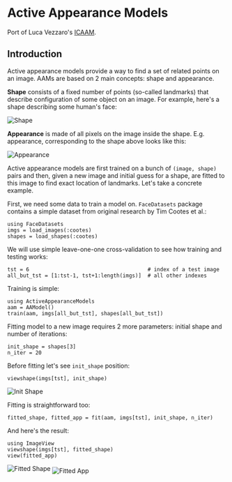 # Active Appearance Models

Port of Luca Vezzaro's [ICAAM](http://www.mathworks.com/matlabcentral/fileexchange/32704-icaam-inverse-compositional-active-appearance-models).

## Introduction

Active appearance models provide a way to find a set of related points on an image. AAMs are based on 2 main concepts: shape and appearance. 

**Shape** consists of a fixed number of points (so-called landmarks) that describe configuration of some object on an image. For example, here's a shape describing some human's face:

![Shape](https://raw.githubusercontent.com/dfdx/ActiveAppearanceModels.jl/master/docs/data/readme_shape.png)

**Appearance** is made of all pixels on the image inside the shape. E.g. appearance, corresponding to the shape above looks like this: 

![Appearance](https://raw.githubusercontent.com/dfdx/ActiveAppearanceModels.jl/master/docs/data/readme_app.png)

Active appearance models are first trained on a bunch of `(image, shape)` pairs	and then, given a new image and initial guess for a shape, are fitted to this image to find exact location of landmarks. Let's take a concrete example. 

First, we need some data to train a model on. `FaceDatasets` package contains a simple dataset from original research by Tim Cootes et al.: 

    using FaceDatasets
    imgs = load_images(:cootes)
    shapes = load_shapes(:cootes)
   
We will use simple leave-one-one cross-validation to see how training and testing works:

    tst = 6                                      # index of a test image
    all_but_tst = [1:tst-1, tst+1:length(imgs)]  # all other indexes

Training is simple: 
    
    using ActiveAppearanceModels
    aam = AAModel()
    train(aam, imgs[all_but_tst], shapes[all_but_tst])

Fitting model to a new image requires 2 more parameters: initial shape and number of iterations: 

    init_shape = shapes[3]
    n_iter = 20

Before fitting let's see `init_shape` position:

    viewshape(imgs[tst], init_shape)    

![Init Shape](https://raw.githubusercontent.com/dfdx/ActiveAppearanceModels.jl/master/docs/data/readme_init_shape.png)


Fitting is straightforward too:

    fitted_shape, fitted_app = fit(aam, imgs[tst], init_shape, n_iter)

And here's the result: 

    using ImageView
    viewshape(imgs[tst], fitted_shape)
    view(fitted_app)

![Fitted Shape](https://raw.githubusercontent.com/dfdx/ActiveAppearanceModels.jl/master/docs/data/readme_fitted_shape.png)
<img src="https://raw.githubusercontent.com/dfdx/ActiveAppearanceModels.jl/master/docs/data/readme_fitted_app.png" alt="Fitted App" align="middle" />

